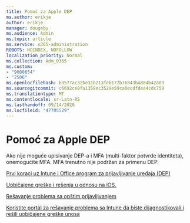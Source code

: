 ```yaml
---
title: Pomoć za Apple DEP
ms.author: erikje
author: erikje
manager: dougeby
ms.audience: Admin
ms.topic: article
ms.service: o365-administration
ROBOTS: NOINDEX, NOFOLLOW
localization_priority: Normal
ms.collection: Adm_O365
ms.custom:
- "9000654"
- "2506"
ms.openlocfilehash: b3577ac32be31b213feb172b76843ba884b42a03
ms.sourcegitcommit: c6692ce0fa1358ec3529e59ca0ecdfdea4cdc759
ms.translationtype: MT
ms.contentlocale: sr-Latn-RS
ms.lasthandoff: 09/14/2020
ms.locfileid: "47705529"
---
```

# <a name="help-with-apple-dep"></a>Pomoć za Apple DEP

Ako nije moguće upisivanje DEP-a i MFA (multi-faktor potvrde identiteta), onemogućite MFA. MFA trenutno nije podržan za primenu DEP.

[Prvi koraci uz Intune i Office program za prijavljivanje uređaja (DEP)](https://docs.microsoft.com/intune/enrollment/device-enrollment-program-enroll-ios)

[Uobičajene greške i rešenja u odnosu na iOS.](https://docs.microsoft.com/intune/enrollment/troubleshoot-ios-enrollment-errors)

[Rešavanje problema sa opštim prijavljivanjem](https://docs.microsoft.com/intune/enrollment/troubleshoot-device-enrollment-in-intune)

[Koristite portal za rešavanje problema sa Intune da biste dijagnostikovali i rešili uobičajene greške unosa](https://docs.microsoft.com/intune/fundamentals/help-desk-operators)


